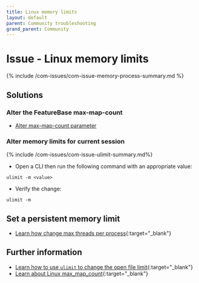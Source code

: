 ```yaml
---
title: Linux memory limits
layout: default
parent: Community troubleshooting
grand_parent: Community
---
```


# Issue - Linux memory limits

{% include /com-issues/com-issue-memory-process-summary.md %}

## Solutions

### Alter the FeatureBase max-map-count

* [Alter max-map-count parameter](/docs/community/com-config/com-config-max-map-count)

### Alter memory limits for current session

{% include /com-issues/com-issue-ulimit-summary.md%}

* Open a CLI then run the following command with an appropriate value:

```
ulimit -m <value>
```

* Verify the change:

```
ulimit -m
```

## Set a persistent memory limit

* [Learn how change max threads per process](https://www.baeldung.com/linux/max-threads-per-process){:target="_blank"}

## Further information

* [Learn how to use `ulimit` to change the open file limit](https://linuxconfig.org/limit-user-environment-with-ulimit-linux-command){:target="_blank"}
* [Learn about Linux max_map_count](https://access.redhat.com/solutions/99913){:target="_blank"}
